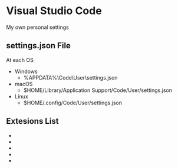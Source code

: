 # Visual Studio Code
My own personal settings

## settings.json File
At each OS
- Windows
  - %APPDATA%\Code\User\settings.json
- macOS
  - $HOME/Library/Application Support/Code/User/settings.json
- Linux
  - $HOME/.config/Code/User/settings.json

## Extesions List

- 
- 
- 
- 
- 
